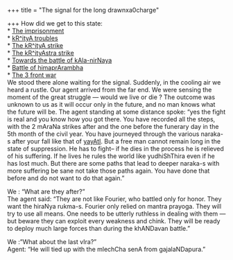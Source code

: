 +++
title = "The signal for the long drawnxa0charge"

+++
How did we get to this state:  
\* [The
imprisonment](http://manollasa.blogspot.com/2005/06/imprisonment.html)  
\* [kR^ityA
troubles](http://manollasa.blogspot.com/2005/06/kritya-troubles.html)  
\* [The kR^ityA
strike](http://manollasa.blogspot.com/2005/06/kritya-strike.html)  
\* [The kR^ityAstra
strike](http://manollasa.blogspot.com/2005/06/krityastra-strike.html)  
\* [Towards the battle of
kAla-nirNaya](http://manollasa.blogspot.com/2004/12/towards-battle-of-kala-nirnaya.html)  
\* [Battle of
himaprArambha](http://manollasa.blogspot.com/2004/12/battle-of-himaprarambha.html)  
\* [The 3 front
war](http://manollasa.blogspot.com/2004/11/3-front-war.html)  
We stood there alone waiting for the signal. Suddenly, in the cooling
air we heard a rustle. Our agent arrived from the far end. We were
sensing the moment of the great struggle — would we live or die ? The
outcome was unknown to us as it will occur only in the future, and no
man knows what the future will be. The agent standing at some distance
spoke: “yes the fight is real and you know how you got there. You have
recorded all the steps, with the 2 mAraNa strikes after and the one
before the funerary day in the 5th month of the civil year. You have
journeyed through the various naraka-s after your fall like that of
[yayAtI](http://manollasa.blogspot.com/2005/06/preparing-for-worst.html).
But a free man cannot remain long in the state of suppression. He has to
fight– if he dies in the process he is relieved of his suffering. If he
lives he rules the world like yudhiShThira even if he has lost much. But
there are some paths that lead to deeper naraka-s with more suffering be
sane not take those paths again. You have done that before and do not
want to do that again.”

We : “What are they after?”  
The agent said: “They are not like Fourier, who battled only for honor.
They want the hiraNya rukma-s. Fourier only relied on mantra prayoga.
They will try to use all means. One needs to be utterly ruthless in
dealing with them — but beware they can exploit every weakness and
chink. They will be ready to deploy much large forces than during the
khANDavan battle.”

We :”What about the last vIra?”  
Agent: “He will tied up with the mlechCha senA from gajalaNDapura.”
